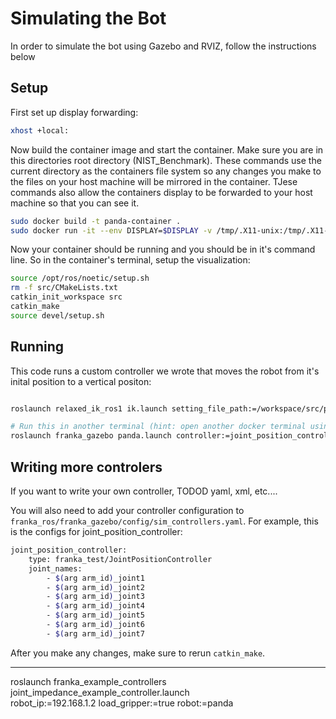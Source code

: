 # Simulating the Bot
In order to simulate the bot using Gazebo and RVIZ, follow the instructions below


## Setup

First set up display forwarding:
```bash
xhost +local:
```

Now  build the container image and start the container. Make sure you are in this directories root directory (NIST_Benchmark). These commands use the current directory as the containers file system so any changes you make to the files on your host machine will be mirrored in the container. TJese commands also allow the containers display to be forwarded to your host machine so that you can see it.
```bash
sudo docker build -t panda-container .
sudo docker run -it --env DISPLAY=$DISPLAY -v /tmp/.X11-unix:/tmp/.X11-unix -v $(pwd):/workspace --net=host panda-container
```

Now your container should be running and you should be in it's command line. So in the container's terminal, setup the visualization:
```bash
source /opt/ros/noetic/setup.sh
rm -f src/CMakeLists.txt 
catkin_init_workspace src
catkin_make
source devel/setup.sh
```

## Running
This code runs a custom controller we wrote that moves the robot from it's inital position to a vertical positon:
```bash

roslaunch relaxed_ik_ros1 ik.launch setting_file_path:=/workspace/src/panda.yaml  # TODO: Put this in franka_test???

# Run this in another terminal (hint: open another docker terminal using instructions in READM.md)
roslaunch franka_gazebo panda.launch controller:=joint_position_controller rviz:=true

```


## Writing more controlers

If you want to write your own controller, TODOD yaml, xml, etc....

You will also need to add your controller configuration to `franka_ros/franka_gazebo/config/sim_controllers.yaml`. For example, this is the configs for joint_position_controller:

```bash
joint_position_controller:
    type: franka_test/JointPositionController
    joint_names:
        - $(arg arm_id)_joint1
        - $(arg arm_id)_joint2
        - $(arg arm_id)_joint3
        - $(arg arm_id)_joint4
        - $(arg arm_id)_joint5
        - $(arg arm_id)_joint6
        - $(arg arm_id)_joint7
```

After you make any changes, make sure to rerun `catkin_make`.





______________________

roslaunch franka_example_controllers joint_impedance_example_controller.launch \
  robot_ip:=192.168.1.2 load_gripper:=true robot:=panda
